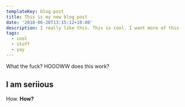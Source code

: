 ```yaml
---
templateKey: blog-post
title: This is my new blog post
date: '2018-06-20T13:15:12+10:00'
description: I really like this. This is cool. I want more of this
tags:
  - cool
  - stuff
  - yay
---
```

What the fuck? HOOOWW does this work?

## I am seriious

How. **How?**

